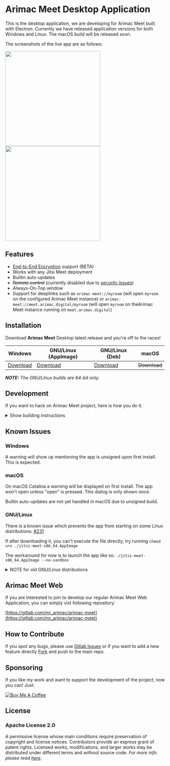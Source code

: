 # Arimac Meet Desktop Application

This is the desktop application, we are developing for Arimac Meet built with Electron.  Currently we have released application versions for both Windows and Linux. The macOS build will be released soon.

The screenshots of the live app are as follows:

<img src="https://gitlab.com/mr_arimac/arimac-meet-desktop-app/-/raw/main/resources/screenshots/1.jpeg" height="300"> <img src="https://gitlab.com/mr_arimac/arimac-meet-desktop-app/-/raw/main/resources/screenshots/2.jpeg" height="300"> 

  
## Features

- [End-to-End Encryption](https://jitsi.org/blog/e2ee/) support (BETA)
- Works with any Jitsi Meet deployment
- Builtin auto-updates
- ~~Remote control~~ (currently disabled due to [security issues](https://github.com/jitsi/security-advisories/blob/master/advisories/JSA-2020-0001.md))
- Always-On-Top window
- Support for deeplinks such as `arimac-meet://myroom` (will open `myroom` on the configured Arimac Meet instance) or `arimac-meet://meet.arimac.digital/myroom` (will open `myroom` on theArimac Meet instance running on `meet.arimac.digital`)

## Installation

Download **Arimac Meet** Desktop latest release and you're off to the races!

| Windows | GNU/Linux (AppImage) | GNU/Linux (Deb) | macOS |
| -- | -- | -- | -- |
| [Download](https://arimaccommon.blob.core.windows.net/arimac-meet/arimac_meet_setup.exe) | [Download](https://arimaccommon.blob.core.windows.net/arimac-meet/arimac_meet_package-x86_64.AppImage) | [Download](https://arimaccommon.blob.core.windows.net/arimac-meet/arimac_meet_package-amd64.deb) | ~~Download~~ | 

***NOTE:** The GNU/LInux builds are 64-bit only.*

## Development

If you want to hack on Arimac Meet project, here is how you do it.

<details><summary>Show building instructions</summary>

#### Installing dependencies

Install Node.js 12 first (or if you use [nvm](https://github.com/nvm-sh/nvm), switch to Node.js 12 by running `nvm use`).

<details><summary>Extra dependencies for Windows</summary>

```bash
npm install --global --production windows-build-tools
npm config set msvs_version 2017
```
</details>

<details><summary>Extra dependencies for GNU/Linux</summary>

X11, PNG and zlib development packages are necessary. On Debian-like systems then can be installed as follows:

```bash
sudo apt install libx11-dev zlib1g-dev libpng-dev libxtst-dev
```
</details>

Install all required packages:

```bash
npm install
```

#### Starting in development mode

```bash
npm start
```

The debugger tools are available when running in dev mode and can be activated with keyboard shortcuts as defined here https://github.com/sindresorhus/electron-debug#features.

It can also be displayed automatically from the `SHOW_DEV_TOOLS` environment variable such as:

```bash
SHOW_DEV_TOOLS=true npm start
```
or from the application `--show-dev-tools` command line flag.

#### Building the production distribution

```bash
npm run dist
```

</details>

## Known Issues

### Windows
A warning will show up mentioning the app is unsigned upon first install. This is expected.

### macOS
On macOS Catalina a warning will be displayed on first install. The app won't open unless "open" is pressed. This dialog is only shown once.

Builtin auto-updates are not yet handled in macOS due to unsigned build.

### GNU/Linux
There is a known issue which prevents the app from starting on some Linux distributions: [#231](https://github.com/jitsi/jitsi-meet-electron/issues/231)

If after downloading it, you can't execute the file directly, try running `chmod u+x ./jitsi-meet-x86_64.AppImage`

The workaround for now is to launch the app like so: `./jitsi-meet-x86_64.AppImage --no-sandbox`

<details><summary>NOTE for old GNU/Linux distributions</summary>

You might get the following error:

```
FATAL:nss_util.cc(632)] NSS_VersionCheck("3.26") failed. NSS >= 3.26 is required.
Please upgrade to the latest NSS, and if you still get this error, contact your
distribution maintainer.
```

If you do, please install NSS (example for Debian / Ubuntu):

```bash
sudo apt-get install libnss3
```

</details>

## Arimac Meet Web

If you are interested to join to develop our regular Arimac Meet Web Application, you can simply vist following repository:

[https://gitlab.com/mr_arimac/arimac-meet](https://gitlab.com/mr_arimac/arimac-meet)

## How to Contribute

If you spot any bugs, please use  [Gitlab Issues](https://gitlab.com/mr_arimac/arimac-meet-desktop-app/-/issues)  or if you want to add a new feature directly   [Fork](https://gitlab.com/mr_arimac/arimac-meet-desktop-app/-/forks/new) and push to the main repo.

## Sponsoring

If you like my work and want to support the development of the project, now you can! Just:

[![Buy Me A Coffee](https://camo.githubusercontent.com/0f3e240e3bc1e7876ec84f7d3e224eb01144293e5a74e7f53df732d656bfc325/68747470733a2f2f7265732e636c6f7564696e6172792e636f6d2f70616e722f696d6167652f75706c6f61642f76313537393337343730352f6275796d6561636f666665655f793679766f762e737667)](https://manoranjana.me)

## License

### Apache License 2.0

A permissive license whose main conditions require preservation of copyright and license notices. Contributors provide an express grant of patent rights. Licensed works, modifications, and larger works may be distributed under different terms and without source code.
*For more info. please read [here](https://www.apache.org/licenses/LICENSE-2.0).*
